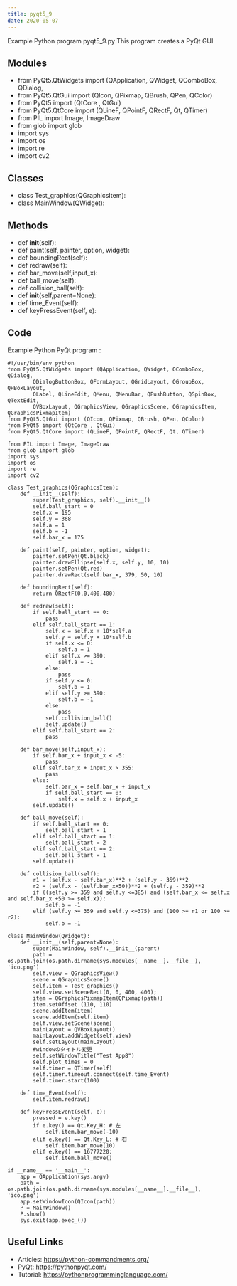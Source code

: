 ```yaml
---
title: pyqt5_9
date: 2020-05-07
---
```

Example Python program pyqt5_9.py
This program creates a PyQt GUI

## Modules

* from PyQt5.QtWidgets import (QApplication, QWidget, QComboBox, QDialog,
* from PyQt5.QtGui import (QIcon, QPixmap, QBrush, QPen, QColor)
* from PyQt5 import (QtCore , QtGui)
* from PyQt5.QtCore import (QLineF, QPointF, QRectF, Qt, QTimer)
* from PIL import Image, ImageDraw
* from glob import glob
* import sys
* import os
* import re
* import cv2

## Classes

* class Test_graphics(QGraphicsItem):
* class MainWindow(QWidget):

## Methods

* def __init__(self):
* def paint(self, painter, option, widget):
* def boundingRect(self):
* def redraw(self):
* def bar_move(self,input_x):
* def ball_move(self):
* def collision_ball(self):
* def __init__(self,parent=None):
* def time_Event(self):
* def keyPressEvent(self, e):

## Code

Example Python PyQt program :

    #!/usr/bin/env python
    from PyQt5.QtWidgets import (QApplication, QWidget, QComboBox, QDialog,
            QDialogButtonBox, QFormLayout, QGridLayout, QGroupBox, QHBoxLayout,
            QLabel, QLineEdit, QMenu, QMenuBar, QPushButton, QSpinBox, QTextEdit,
            QVBoxLayout, QGraphicsView, QGraphicsScene, QGraphicsItem, QGraphicsPixmapItem)
    from PyQt5.QtGui import (QIcon, QPixmap, QBrush, QPen, QColor)
    from PyQt5 import (QtCore , QtGui)
    from PyQt5.QtCore import (QLineF, QPointF, QRectF, Qt, QTimer)
    
    from PIL import Image, ImageDraw
    from glob import glob
    import sys
    import os
    import re
    import cv2
    
    class Test_graphics(QGraphicsItem):
        def __init__(self):
            super(Test_graphics, self).__init__()
            self.ball_start = 0
            self.x = 195
            self.y = 368
            self.a = 1
            self.b = -1
            self.bar_x = 175
    
        def paint(self, painter, option, widget):
            painter.setPen(Qt.black)
            painter.drawEllipse(self.x, self.y, 10, 10)
            painter.setPen(Qt.red)
            painter.drawRect(self.bar_x, 379, 50, 10)
    
        def boundingRect(self):
            return QRectF(0,0,400,400)
    
        def redraw(self):
            if self.ball_start == 0:
                pass
            elif self.ball_start == 1:
                self.x = self.x + 10*self.a
                self.y = self.y + 10*self.b
                if self.x <= 0:
                    self.a = 1
                elif self.x >= 390:
                    self.a = -1
                else:
                    pass
                if self.y <= 0:
                    self.b = 1
                elif self.y >= 390:
                    self.b = -1
                else:
                    pass
                self.collision_ball()
                self.update()
            elif self.ball_start == 2:
                pass
    
        def bar_move(self,input_x):
            if self.bar_x + input_x < -5:
                pass
            elif self.bar_x + input_x > 355:
                pass
            else:
                self.bar_x = self.bar_x + input_x
                if self.ball_start == 0:
                    self.x = self.x + input_x
            self.update()
    
        def ball_move(self):
            if self.ball_start == 0:
                self.ball_start = 1
            elif self.ball_start == 1:
                self.ball_start = 2
            elif self.ball_start == 2:
                self.ball_start = 1
            self.update()
    
        def collision_ball(self):
            r1 = (self.x - self.bar_x)**2 + (self.y - 359)**2
            r2 = (self.x - (self.bar_x+50))**2 + (self.y - 359)**2
            if ((self.y >= 359 and self.y <=385) and (self.bar_x <= self.x and self.bar_x +50 >= self.x)):
                self.b = -1
            elif (self.y >= 359 and self.y <=375) and (100 >= r1 or 100 >= r2):
                self.b = -1
    
    class MainWindow(QWidget):
        def __init__(self,parent=None):
            super(MainWindow, self).__init__(parent)
            path = os.path.join(os.path.dirname(sys.modules[__name__].__file__), 'ico.png')
            self.view = QGraphicsView()
            scene = QGraphicsScene()
            self.item = Test_graphics()
            self.view.setSceneRect(0, 0, 400, 400);
            item = QGraphicsPixmapItem(QPixmap(path))
            item.setOffset (110, 110)
            scene.addItem(item)
            scene.addItem(self.item)
            self.view.setScene(scene)
            mainLayout = QVBoxLayout()
            mainLayout.addWidget(self.view)
            self.setLayout(mainLayout)
            #windowのタイトル変更
            self.setWindowTitle("Test App8")
            self.plot_times = 0
            self.timer = QTimer(self)
            self.timer.timeout.connect(self.time_Event)
            self.timer.start(100)
    
        def time_Event(self):
            self.item.redraw()
    
        def keyPressEvent(self, e):
            pressed = e.key()
            if e.key() == Qt.Key_H: # 左
                self.item.bar_move(-10)
            elif e.key() == Qt.Key_L: # 右
                self.item.bar_move(10)
            elif e.key() == 16777220:
                self.item.ball_move()
    
    if __name__ == '__main__':
        app = QApplication(sys.argv)
        path = os.path.join(os.path.dirname(sys.modules[__name__].__file__), 'ico.png')
        app.setWindowIcon(QIcon(path))
        P = MainWindow()
        P.show()
        sys.exit(app.exec_())

## Useful Links

- Articles: https://python-commandments.org/
- PyQt: https://pythonpyqt.com/
- Tutorial: https://pythonprogramminglanguage.com/
